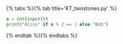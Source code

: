 {% tabs %}{% tab title='KT_twostones.py' %}

```py
a = int(input())
print("Alice" if a % 2 == 1 else "Bob")
```

{% endtab %}{% endtabs %}
